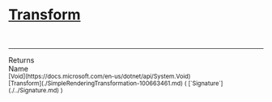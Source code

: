 # [Transform](./SimpleRenderingTransformation-100663461.md)


<br>
<hr>
Returns<img width=550/>Name
<br>
<sub>[Void](https://docs.microsoft.com/en-us/dotnet/api/System.Void)</sub><img width=500/><sub>[Transform](./SimpleRenderingTransformation-100663461.md) ( [`Signature`](./../Signature.md) )</sub><br>


